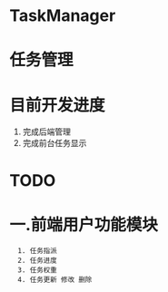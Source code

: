 TaskManager
===========
# 任务管理
  # 目前开发进度
  1. 完成后端管理
  2. 完成前台任务显示
# TODO
   # 一.前端用户功能模块
      1. 任务指派 
      2. 任务进度
      3. 任务权重
      4. 任务更新 修改 删除
